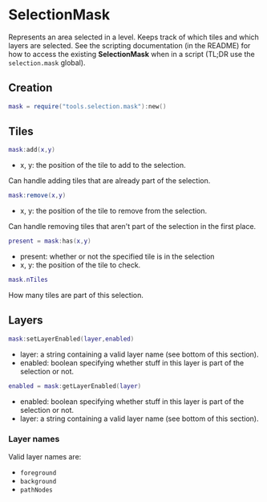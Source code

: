 # SelectionMask

Represents an area selected in a level.
Keeps track of which tiles and which layers are selected.
See the scripting documentation (in the README) for how to access the existing __SelectionMask__ when in a script
(TL;DR use the `selection.mask` global).

## Creation

```Lua
mask = require("tools.selection.mask"):new()
```

## Tiles

```Lua
mask:add(x,y)
```
- x, y: the position of the tile to add to the selection.

Can handle adding tiles that are already part of the selection.

```Lua
mask:remove(x,y)
```
- x, y: the position of the tile to remove from the selection.

Can handle removing tiles that aren't part of the selection in the first place.

```Lua
present = mask:has(x,y)
```
- present: whether or not the specified tile is in the selection
- x, y: the position of the tile to check.

```Lua
mask.nTiles
```
How many tiles are part of this selection.

## Layers

```Lua
mask:setLayerEnabled(layer,enabled)
```
- layer: a string containing a valid layer name (see bottom of this section).
- enabled: boolean specifying whether stuff in this layer is part of the selection or not.

```Lua
enabled = mask:getLayerEnabled(layer)
```
- enabled: boolean specifying whether stuff in this layer is part of the selection or not.
- layer: a string containing a valid layer name (see bottom of this section).

### Layer names

Valid layer names are:
- `foreground`
- `background`
- `pathNodes`
